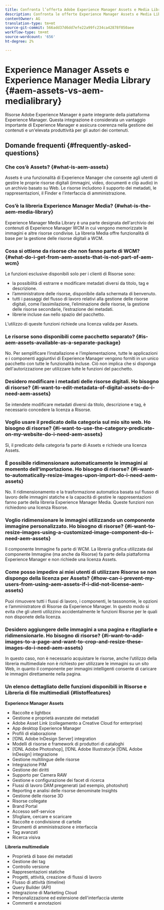 ```yaml
---
title: Confronta l’offerta Adobe Experience Manager Assets e Media Library.
description: Confronta le offerte Experience Manager Assets e Media Library e conosce le differenze.
contentOwner: AG
translation-type: tm+mt
source-git-commit: 566add37d6dd7efe22a99fc234ca42878f050aee
workflow-type: tm+mt
source-wordcount: '656'
ht-degree: 2%

---
```



# Experience Manager Assets e Experience Manager Media Library {#aem-assets-vs-aem-medialibrary}

Risorse Adobe Experience Manager è parte integrante della piattaforma Experience Manager. Questa integrazione è considerata un vantaggio importante di Experience Manager e assicura coerenza nella gestione dei contenuti e un&#39;elevata produttività per gli autori dei contenuti.

## Domande frequenti {#frequently-asked-questions}

### Che cos’è Assets? {#what-is-aem-assets}

Assets è una funzionalità di Experience Manager che consente agli utenti di gestire le proprie risorse digitali (immagini, video, documenti e clip audio) in un archivio basato su Web. Le risorse includono il supporto dei metadati, le rappresentazioni, il Finder e l’interfaccia di amministrazione.

### Cos’è la libreria Experience Manager Media? {#what-is-the-aem-media-library}

Experience Manager Media Library è una parte designata dell&#39;archivio dei contenuti di Experience Manager WCM in cui vengono memorizzate le immagini e altre risorse condivise. La libreria Media offre funzionalità di base per la gestione delle risorse digitali a WCM.

### Cosa si ottiene da risorse che non fanno parte di WCM? {#what-do-i-get-from-aem-assets-that-is-not-part-of-aem-wcm}

Le funzioni esclusive disponibili solo per i clienti di Risorse sono:

* la possibilità di estrarre e modificare metadati diversi da titolo, tag e descrizione.
* l’amministratore delle risorse, disponibile dalla schermata di benvenuto.
* tutti i passaggi del flusso di lavoro relativi alla gestione delle risorse digitali, come l’assimilazione, l’eliminazione delle risorse, la gestione delle risorse secondarie, l’estrazione dei metadati.
* librerie incluse `dam` nello spazio del pacchetto.

L’utilizzo di queste funzioni richiede una licenza valida per Assets.

### Le risorse sono disponibili come pacchetto separato? {#is-aem-assets-available-as-a-separate-package}

No. Per semplificare l’installazione e l’implementazione, tutte le applicazioni e i componenti aggiuntivi di Experience Manager vengono forniti in un unico pacchetto con tutte le funzionalità incluse. Ciò non implica che si disponga dell&#39;autorizzazione per utilizzare tutte le funzioni del pacchetto.

### Desidero modificare i metadati delle risorse digitali. Ho bisogno di risorse? {#i-want-to-edit-metadata-of-digital-assets-do-i-need-aem-assets}

Se intendete modificare metadati diversi da titolo, descrizione e tag, è necessario concedere la licenza a Risorse.

### Voglio usare il predicato della categoria sul mio sito web. Ho bisogno di risorse? {#i-want-to-use-the-category-predicate-on-my-website-do-i-need-aem-assets}

Sì, il predicato della categoria fa parte di Assets e richiede una licenza Assets.

### È possibile ridimensionare automaticamente le immagini al momento dell&#39;importazione. Ho bisogno di risorse? {#i-want-to-automatically-resize-images-upon-import-do-i-need-aem-assets}

No. Il ridimensionamento e la trasformazione automatica basata sul flusso di lavoro delle immagini statiche e la capacità di gestire le rappresentazioni fanno parte della libreria Experience Manager Media. Queste funzioni non richiedono una licenza Risorse.

### Voglio ridimensionare le immagini utilizzando un componente immagine personalizzato. Ho bisogno di risorse? {#i-want-to-resize-images-using-a-customized-image-component-do-i-need-aem-assets}

Il componente Immagine fa parte di WCM. La libreria grafica utilizzata dal componente Immagine (ma anche da Risorse) fa parte della piattaforma Experience Manager e non richiede una licenza Assets.

### Come posso impedire ai miei utenti di utilizzare Risorse se non dispongo della licenza per Assets? {#how-can-i-prevent-my-users-from-using-aem-assets-if-i-did-not-license-aem-assets}

Puoi rimuovere tutti i flussi di lavoro, i componenti, le tassonomie, le opzioni e l’amministratore di Risorse da Experience Manager. In questo modo si evita che gli utenti utilizzino accidentalmente le funzioni Risorse per le quali non disponete della licenza.

### Desidero aggiungere delle immagini a una pagina e ritagliarle e ridimensionarle. Ho bisogno di risorse? {#i-want-to-add-images-to-a-page-and-want-to-crop-and-resize-these-images-do-i-need-aem-assets}

In questo caso, non è necessario acquistare le risorse, anche l’utilizzo della libreria multimediale non è richiesto per utilizzare le immagini su un sito Web, in quanto il componente per immagini intelligenti consente di caricare le immagini direttamente nella pagina.

### Un elenco dettagliato delle funzioni disponibili in Risorse e Libreria di file multimediali {#listoffeatures}

**Experience Manager Assets**

* Raccolte e lightbox
* Gestione e proprietà avanzate dei metadati
* Adobe Asset Link (collegamento a Creative Cloud for enterprise)
* App desktop Experience Manager
* Profili di elaborazione
* [!DNL Adobe InDesign Server] integration
* Modelli di risorse e framework di produttori di cataloghi
* [!DNL Adobe Photoshop], [!DNL Adobe Illustrator]e [!DNL Adobe InDesign] integrazione
* Gestione multilingue delle risorse
* Integrazione PIM
* Gestione dei diritti
* Supporto per Camera RAW
* Gestione e configurazione dei facet di ricerca
* Flussi di lavoro DAM pregenerati (ad esempio, photoshot)
* Reporting e analisi delle risorse denominate Insights
* Gestione delle risorse 3D
* Risorse collegate
* Brand Portal
* Accesso self-service
* Sfogliare, cercare e scaricare
* Raccolte e condivisione di cartelle
* Strumenti di amministrazione e interfaccia
* Tag avanzati
* Ricerca visiva

**Libreria multimediale**

* Proprietà di base dei metadati
* Gestione dei tag
* Controllo versione
* Rappresentazioni statiche
* Progetti, attività, creazione di flussi di lavoro
* Flusso di attività (timeline)
* Query Builder (API)
* Integrazione di Marketing Cloud
* Personalizzazione ed estensione dell&#39;interfaccia utente
* Commenti e annotazioni
